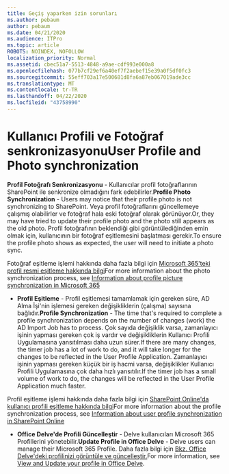 ```yaml
---
title: Geçiş yaparken izin sorunları
ms.author: pebaum
author: pebaum
ms.date: 04/21/2020
ms.audience: ITPro
ms.topic: article
ROBOTS: NOINDEX, NOFOLLOW
localization_priority: Normal
ms.assetid: cbec51a7-5513-4848-a9ae-cdf993e000a8
ms.openlocfilehash: 077b7cf29ef6a40ef7f2aebef15e39a0f5df0fc3
ms.sourcegitcommit: 55eff703a17e500681d8fa6a87eb067019ade3cc
ms.translationtype: MT
ms.contentlocale: tr-TR
ms.lasthandoff: 04/22/2020
ms.locfileid: "43758990"
---
```

# <a name="user-profile-and-photo-synchronization"></a><span data-ttu-id="554ba-102">Kullanıcı Profili ve Fotoğraf senkronizasyonu</span><span class="sxs-lookup"><span data-stu-id="554ba-102">User Profile and Photo synchronization</span></span>

 <span data-ttu-id="554ba-103">**Profil Fotoğrafı Senkronizasyonu** - Kullanıcılar profil fotoğraflarının SharePoint ile senkronize olmadığını fark edebilirler.</span><span class="sxs-lookup"><span data-stu-id="554ba-103">**Profile Photo Synchronization** - Users may notice that their profile photo is not synchronizing to SharePoint.</span></span> <span data-ttu-id="554ba-104">Veya profil fotoğraflarını güncellemeye çalışmış olabilirler ve fotoğraf hala eski fotoğraf olarak görünüyor.</span><span class="sxs-lookup"><span data-stu-id="554ba-104">Or, they may have tried to update their profile photo and the photo still appears as the old photo.</span></span> <span data-ttu-id="554ba-105">Profil fotoğrafının beklendiği gibi görüntülediğinden emin olmak için, kullanıcının bir fotoğraf eşitlemesini başlatması gerekir.</span><span class="sxs-lookup"><span data-stu-id="554ba-105">To ensure the profile photo shows as expected, the user will need to initiate a photo sync.</span></span> 
  
<span data-ttu-id="554ba-106">Fotoğraf eşitleme işlemi hakkında daha fazla bilgi için [Microsoft 365'teki profil resmi eşitleme hakkında bilgi](https://go.microsoft.com/fwlink/?linkid=2022634)</span><span class="sxs-lookup"><span data-stu-id="554ba-106">For more information about the photo synchronization process, see [Information about profile picture synchronization in Microsoft 365](https://go.microsoft.com/fwlink/?linkid=2022634)</span></span>
  
- <span data-ttu-id="554ba-107">**Profil Eşitleme** - Profil eşitlemesi tamamlamak için gereken süre, AD Alma İşi'nin işlemesi gereken değişikliklerin (çalışma) sayısına bağlıdır.</span><span class="sxs-lookup"><span data-stu-id="554ba-107">**Profile Synchronization** - The time that's required to complete a profile synchronization depends on the number of changes (work) the AD Import Job has to process.</span></span> <span data-ttu-id="554ba-108">Çok sayıda değişiklik varsa, zamanlayıcı işinin yapması gereken çok iş vardır ve değişikliklerin Kullanıcı Profili Uygulamasına yansıtılması daha uzun sürer.</span><span class="sxs-lookup"><span data-stu-id="554ba-108">If there are many changes, the timer job has a lot of work to do, and it will take longer for the changes to be reflected in the User Profile Application.</span></span> <span data-ttu-id="554ba-109">Zamanlayıcı işinin yapması gereken küçük bir iş hacmi varsa, değişiklikler Kullanıcı Profili Uygulamasına çok daha hızlı yansıtılır.</span><span class="sxs-lookup"><span data-stu-id="554ba-109">If the timer job has a small volume of work to do, the changes will be reflected in the User Profile Application much faster.</span></span> 
  
<span data-ttu-id="554ba-110">Profil eşitleme işlemi hakkında daha fazla bilgi için [SharePoint Online'da kullanıcı profili eşitleme hakkında bilgi](https://go.microsoft.com/fwlink/?linkid=2022639)</span><span class="sxs-lookup"><span data-stu-id="554ba-110">For more information about the profile synchronization process, see [Information about user profile synchronization in SharePoint Online](https://go.microsoft.com/fwlink/?linkid=2022639)</span></span>
    
- <span data-ttu-id="554ba-111">**Office Delve'de Profili Güncelleştir** - Delve kullanıcıları Microsoft 365 Profillerini yönetebilir.</span><span class="sxs-lookup"><span data-stu-id="554ba-111">**Update Profile in Office Delve** - Delve users can manage their Microsoft 365 Profile.</span></span> <span data-ttu-id="554ba-112">Daha fazla bilgi için [Bkz. Office Delve'deki profilinizi görüntüle ve güncelleştir.](https://support.office.com/article/View-and-update-your-profile-in-Office-Delve-4e84343b-eedf-45a1-aeb9-8627ccca14ba)</span><span class="sxs-lookup"><span data-stu-id="554ba-112">For more information, see [View and Update your profile in Office Delve](https://support.office.com/article/View-and-update-your-profile-in-Office-Delve-4e84343b-eedf-45a1-aeb9-8627ccca14ba).</span></span>
    

